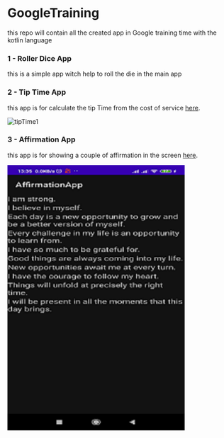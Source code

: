 # GoogleTraining
this repo will contain all the created app in Google training time with the kotlin language 

### 1 - Roller Dice App
this is a simple app witch help to roll the die in the main app 

### 2 - Tip Time App
this app is for calculate the tip Time from the cost of service
[here](https://github.com/LenouarMiloud/GoogleTraining/tree/main/2-%20TipTime).

![tipTime1](https://user-images.githubusercontent.com/29558298/115014757-09761400-9eb3-11eb-8298-3e2ad36a7c4a.png)

### 3 - Affirmation App
this app is for showing a couple of affirmation in the screen 
[here](https://github.com/LenouarMiloud/GoogleTraining/tree/main/3-%20AffirmationApp).

![Affirmation App](https://github.com/LenouarMiloud/GoogleTraining/blob/main/Screenshots/AffirmationApp%20without%20image.png)

